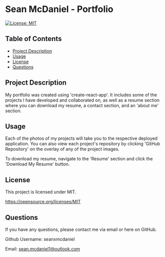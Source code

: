 # Sean McDaniel - Portfolio
  [![License: MIT](https://img.shields.io/badge/License-MIT-yellow.svg)](https://opensource.org/licenses/MIT)

  ## Table of Contents

  * [Project Description](#project-description)
  * [Usage](#usage)
  * [License](#license)
  * [Questions](#questions)

  ## Project Description
  
My portfolio was created using 'create-react-app'. It includes some of the projects I have developed and collaborated on, as well as a resume section where you can download my resume, a contact section, and an 'about me' section.

  ## Usage
  
  Each of the photos of my projects will take you to the respective deployed application. You can also view each project's repository by clicking 'GitHub Repository' on the overlay of any of the project images. 
  
  To download my resume, navigate to the 'Resume' section and click the 'Download My Resume' button. 
  
  ## License
  
  This project is licensed under MIT. 

  https://opensource.org/licenses/MIT

  ## Questions

  If you have any questions, please contact me via email or here on GitHub. 
  
  Github Username: seanxmcdaniel
  
  Email: sean.mcdaniel1@outlook.com
